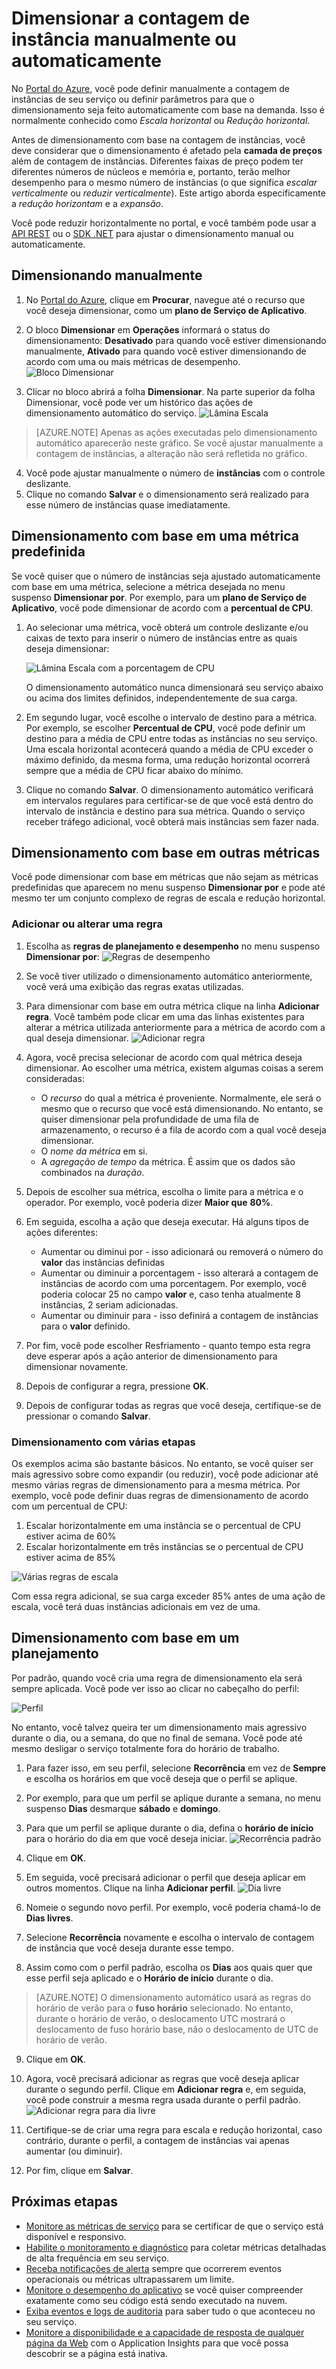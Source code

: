 <properties
	pageTitle="Dimensionar a contagem de instância manualmente ou automaticamente"
	description="Saiba como dimensionar seus serviços do Azure."
	authors="stepsic-microsoft-com"
	manager="ronmart"
	editor=""
	services="azure-portal"
	documentationCenter="na"/>

<tags
	ms.service="azure-portal"
	ms.workload="na"
	ms.tgt_pltfrm="na"
	ms.devlang="na"
	ms.topic="article"
	ms.date="09/08/2015"
	ms.author="stepsic"/>

# Dimensionar a contagem de instância manualmente ou automaticamente

No [Portal do Azure](https://portal.azure.com/), você pode definir manualmente a contagem de instâncias de seu serviço ou definir parâmetros para que o dimensionamento seja feito automaticamente com base na demanda. Isso é normalmente conhecido como *Escala horizontal* ou *Redução horizontal*.

Antes de dimensionamento com base na contagem de instâncias, você deve considerar que o dimensionamento é afetado pela **camada de preços** além de contagem de instâncias. Diferentes faixas de preço podem ter diferentes números de núcleos e memória e, portanto, terão melhor desempenho para o mesmo número de instâncias (o que significa *escalar verticalmente* ou *reduzir verticalmente*). Este artigo aborda especificamente a *redução horizontam* e a *expansão*.

Você pode reduzir horizontalmente no portal, e você também pode usar a [API REST](https://msdn.microsoft.com/library/azure/dn931953.aspx) ou o [SDK .NET](https://www.nuget.org/packages/Microsoft.Azure.Insights/) para ajustar o dimensionamento manual ou automaticamente.

## Dimensionando manualmente

1. No [Portal do Azure](https://portal.azure.com/), clique em **Procurar**, navegue até o recurso que você deseja dimensionar, como um **plano de Serviço de Aplicativo**.

2. O bloco **Dimensionar** em **Operações** informará o status do dimensionamento: **Desativado** para quando você estiver dimensionando manualmente, **Ativado** para quando você estiver dimensionando de acordo com uma ou mais métricas de desempenho. ![Bloco Dimensionar](./media/insights-how-to-scale/Insights_UsageLens.png)

3. Clicar no bloco abrirá a folha **Dimensionar**. Na parte superior da folha Dimensionar, você pode ver um histórico das ações de dimensionamento automático do serviço. ![Lâmina Escala](./media/insights-how-to-scale/Insights_ScaleBladeDayZero.png)

>[AZURE.NOTE] Apenas as ações executadas pelo dimensionamento automático aparecerão neste gráfico. Se você ajustar manualmente a contagem de instâncias, a alteração não será refletida no gráfico.

4. Você pode ajustar manualmente o número de **instâncias** com o controle deslizante.
5. Clique no comando **Salvar** e o dimensionamento será realizado para esse número de instâncias quase imediatamente.

## Dimensionamento com base em uma métrica predefinida

Se você quiser que o número de instâncias seja ajustado automaticamente com base em uma métrica, selecione a métrica desejada no menu suspenso **Dimensionar por**. Por exemplo, para um **plano de Serviço de Aplicativo**, você pode dimensionar de acordo com a **percentual de CPU**.

1. Ao selecionar uma métrica, você obterá um controle deslizante e/ou caixas de texto para inserir o número de instâncias entre as quais deseja dimensionar:

    ![Lâmina Escala com a porcentagem de CPU](./media/insights-how-to-scale/Insights_ScaleBladeCPU.png)

    O dimensionamento automático nunca dimensionará seu serviço abaixo ou acima dos limites definidos, independentemente de sua carga.

2. Em segundo lugar, você escolhe o intervalo de destino para a métrica. Por exemplo, se escolher **Percentual de CPU**, você pode definir um destino para a média de CPU entre todas as instâncias no seu serviço. Uma escala horizontal acontecerá quando a média de CPU exceder o máximo definido, da mesma forma, uma redução horizontal ocorrerá sempre que a média de CPU ficar abaixo do mínimo.

3. Clique no comando **Salvar**. O dimensionamento automático verificará em intervalos regulares para certificar-se de que você está dentro do intervalo de instância e destino para sua métrica. Quando o serviço receber tráfego adicional, você obterá mais instâncias sem fazer nada.

## Dimensionamento com base em outras métricas

Você pode dimensionar com base em métricas que não sejam as métricas predefinidas que aparecem no menu suspenso **Dimensionar por** e pode até mesmo ter um conjunto complexo de regras de escala e redução horizontal.

### Adicionar ou alterar uma regra

1. Escolha as **regras de planejamento e desempenho** no menu suspenso **Dimensionar por**: ![Regras de desempenho](./media/insights-how-to-scale/Insights_PerformanceRules.png)

2. Se você tiver utilizado o dimensionamento automático anteriormente, você verá uma exibição das regras exatas utilizadas.

3. Para dimensionar com base em outra métrica clique na linha **Adicionar regra**. Você também pode clicar em uma das linhas existentes para alterar a métrica utilizada anteriormente para a métrica de acordo com a qual deseja dimensionar. ![Adicionar regra](./media/insights-how-to-scale/Insights_AddRule.png)

4. Agora, você precisa selecionar de acordo com qual métrica deseja dimensionar. Ao escolher uma métrica, existem algumas coisas a serem consideradas:
    * O *recurso* do qual a métrica é proveniente. Normalmente, ele será o mesmo que o recurso que você está dimensionando. No entanto, se quiser dimensionar pela profundidade de uma fila de armazenamento, o recurso é a fila de acordo com a qual você deseja dimensionar.
    * O *nome da métrica* em si.
    * A *agregação de tempo* da métrica. É assim que os dados são combinados na *duração*.

5. Depois de escolher sua métrica, escolha o limite para a métrica e o operador. Por exemplo, você poderia dizer **Maior que** **80%**.

6. Em seguida, escolha a ação que deseja executar. Há alguns tipos de ações diferentes:
    * Aumentar ou diminui por - isso adicionará ou removerá o número do **valor** das instâncias definidas
    * Aumentar ou diminuir a porcentagem - isso alterará a contagem de instâncias de acordo com uma porcentagem. Por exemplo, você poderia colocar 25 no campo **valor** e, caso tenha atualmente 8 instâncias, 2 seriam adicionadas.
    * Aumentar ou diminuir para - isso definirá a contagem de instâncias para o **valor** definido.

7. Por fim, você pode escolher Resfriamento - quanto tempo esta regra deve esperar após a ação anterior de dimensionamento para dimensionar novamente.

8. Depois de configurar a regra, pressione **OK**.

9. Depois de configurar todas as regras que você deseja, certifique-se de pressionar o comando **Salvar**.

### Dimensionamento com várias etapas

Os exemplos acima são bastante básicos. No entanto, se você quiser ser mais agressivo sobre como expandir (ou reduzir), você pode adicionar até mesmo várias regras de dimensionamento para a mesma métrica. Por exemplo, você pode definir duas regras de dimensionamento de acordo com um percentual de CPU:

1. Escalar horizontalmente em uma instância se o percentual de CPU estiver acima de 60%
2. Escalar horizontalmente em três instâncias se o percentual de CPU estiver acima de 85%

![Várias regras de escala](./media/insights-how-to-scale/Insights_MultipleScaleRules.png)

Com essa regra adicional, se sua carga exceder 85% antes de uma ação de escala, você terá duas instâncias adicionais em vez de uma.

## Dimensionamento com base em um planejamento


Por padrão, quando você cria uma regra de dimensionamento ela será sempre aplicada. Você pode ver isso ao clicar no cabeçalho do perfil:

![Perfil](./media/insights-how-to-scale/Insights_Profile.png)

No entanto, você talvez queira ter um dimensionamento mais agressivo durante o dia, ou a semana, do que no final de semana. Você pode até mesmo desligar o serviço totalmente fora do horário de trabalho.

1. Para fazer isso, em seu perfil, selecione **Recorrência** em vez de **Sempre** e escolha os horários em que você deseja que o perfil se aplique.

2. Por exemplo, para que um perfil se aplique durante a semana, no menu suspenso **Dias** desmarque **sábado** e **domingo**.

3. Para que um perfil se aplique durante o dia, defina o **horário de início** para o horário do dia em que você deseja iniciar. ![Recorrência padrão](./media/insights-how-to-scale/Insights_ProfileRecurrence.png)

4. Clique em **OK**.

5. Em seguida, você precisará adicionar o perfil que deseja aplicar em outros momentos. Clique na linha **Adicionar perfil**. ![Dia livre](./media/insights-how-to-scale/Insights_ProfileOffWork.png)

6. Nomeie o segundo novo perfil. Por exemplo, você poderia chamá-lo de **Dias livres**.

7. Selecione **Recorrência** novamente e escolha o intervalo de contagem de instância que você deseja durante esse tempo.

8. Assim como com o perfil padrão, escolha os **Dias** aos quais quer que esse perfil seja aplicado e o **Horário de início** durante o dia.

>[AZURE.NOTE] O dimensionamento automático usará as regras do horário de verão para o **fuso horário** selecionado. No entanto, durante o horário de verão, o deslocamento UTC mostrará o deslocamento de fuso horário base, não o deslocamento de UTC de horário de verão.

9. Clique em **OK**.

10. Agora, você precisará adicionar as regras que você deseja aplicar durante o segundo perfil. Clique em **Adicionar regra** e, em seguida, você pode construir a mesma regra usada durante o perfil padrão. ![Adicionar regra para dia livre](./media/insights-how-to-scale/Insights_RuleOffWork.png)

11. Certifique-se de criar uma regra para escala e redução horizontal, caso contrário, durante o perfil, a contagem de instâncias vai apenas aumentar (ou diminuir).

12. Por fim, clique em **Salvar**.

## Próximas etapas

* [Monitore as métricas de serviço](insights-how-to-customize-monitoring.md) para se certificar de que o serviço está disponível e responsivo.
* [Habilite o monitoramento e diagnóstico](insights-how-to-use-diagnostics.md) para coletar métricas detalhadas de alta frequência em seu serviço.
* [Receba notificações de alerta](insights-receive-alert-notifications.md) sempre que ocorrerem eventos operacionais ou métricas ultrapassarem um limite.
* [Monitore o desempenho do aplicativo](insights-perf-analytics.md) se você quiser compreender exatamente como seu código está sendo executado na nuvem.
* [Exiba eventos e logs de auditoria](insights-debugging-with-events.md) para saber tudo o que aconteceu no seu serviço.
* [Monitore a disponibilidade e a capacidade de resposta de qualquer página da Web](../application-insights/app-insights-monitor-web-app-availability.md) com o Application Insights para que você possa descobrir se a página está inativa.

<!---HONumber=AcomDC_0413_2016-->